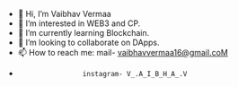 - 👋 Hi, I’m Vaibhav Vermaa
- 👀 I’m interested in WEB3 and CP.
- 🌱 I’m currently learning Blockchain.
- 💞️ I’m looking to collaborate on DApps.
- 📫 How to reach me: mail- vaibhavvermaa16@gmail.coM
-                     instagram- V_.A_I_B_H_A_.V
